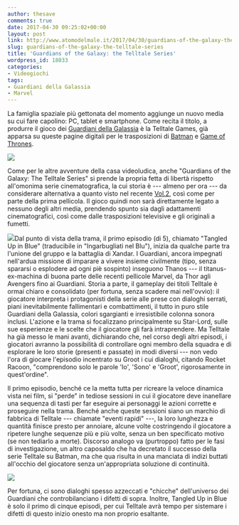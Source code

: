 ```yaml
---
author: thesave
comments: true
date: 2017-04-30 09:25:02+00:00
layout: post
link: http://www.atomodelmale.it/2017/04/30/guardians-of-the-galaxy-the-telltale-series/
slug: guardians-of-the-galaxy-the-telltale-series
title: 'Guardians of the Galaxy: the Telltale Series'
wordpress_id: 18033
categories:
- Videogiochi
tags:
- Guardiani della Galassia
- Marvel
---
```


La famiglia spaziale più gettonata del momento aggiunge un nuovo media su cui fare capolino: PC, tablet e smartphone. Come recita il titolo, a produrre il gioco dei [Guardiani della Galassia](http://www.atomodelmale.it/2014/10/26/i-guardiani-della-galassia/) è la Telltale Games, già apparsa su queste pagine digitali per le trasposizioni di [Batman](http://www.atomodelmale.it/2016/08/25/batman-the-telltale-series/) e [Game of Thrones](http://www.atomodelmale.it/2016/08/25/batman-the-telltale-series/).

![](http://www.atomodelmale.it/wp-content/uploads/2017/04/telltaleGotG_003.jpg)

Come per le altre avventure della casa videoludica, anche "Guardians of the Galaxy: The Telltale Series" si prende la propria fetta di libertà rispetto all'omonima serie cinematografica, la cui storia è --- almeno per ora --- da considerare alternativa a quanto visto nel recente [Vol.2](http://www.atomodelmale.it/2017/04/27/guardiani-della-galassia-vol-2/), così come per parte della prima pellicola. Il gioco quindi non sarà direttamente legato a nessuno degli altri media, prendendo spunto sia dagli adattamenti cinematografici, così come dalle trasposizioni televisive e gli originali a fumetti.

![](http://www.atomodelmale.it/wp-content/uploads/2017/04/telltaleGotG_000-200x300.jpg)Dal punto di vista della trama, il primo episodio (di 5), chiamato "Tangled Up in Blue" (traducibile in "Ingarbugliati nel Blu"), inizia da qualche parte tra l'unione del gruppo e la battaglia di Xandar. I Guardiani, ancora impegnati nell'ardua missione di imparare a vivere insieme civilmente (tipo, senza spararsi o esplodere ad ogni piè sospinto) inseguono Thanos --- il titanus-ex-machina di buona parte delle recenti pellicole Marvel, da Thor agli Avengers fino ai Guardiani. Storia a parte, il gameplay dei titoli Telltale è ormai chiaro e consolidato (per fortuna, senza scadere mai nell'ovvio): il giocatore interpreta i protagonisti della serie alle prese con dialoghi serrati, piani inevitabilmente fallimentari e combattimenti, il tutto in puro stile Guardiani della Galassia, colori sgargianti e irresistibile colonna sonora inclusi. L'azione e la trama si focalizzano principalmente su Star-Lord, sulle sue esperienze e le scelte che il giocatore gli farà intraprendere. Ma Telltale ha già messo le mani avanti, dichiarando che, nel corso degli altri episodi, i giocatori avranno la possibilità di controllare ogni membro della squadra e di esplorare le loro storie (presenti e passate) in modi diversi --- non vedo l'ora di giocare l'episodio incentrato su Groot i cui dialoghi, citando Rocket Racoon, "comprendono solo le parole 'Io', 'Sono' e 'Groot', rigorosamente in quest'ordine".



Il primo episodio, benché ce la metta tutta per ricreare la veloce dinamica vista nei film, si "perde" in tediose sessioni in cui il giocatore deve inanellare una sequenza di tasti per far eseguire ai personaggi le azioni corrette e proseguire nella trama. Benché anche queste sessioni siano un marchio di fabbrica di Telltale --- chiamate "eventi rapidi" ---, la loro lunghezza e quantità finisce presto per annoiare, alcune volte costringendo il giocatore a ripetere lunghe sequenze più e più volte, senza un ben specificato motivo (se non tediarlo a morte). Discorso analogo va (purtroppo) fatto per le fasi di investigazione, un altro caposaldo che ha decretato il successo della serie Telltale su Batman, ma che qua risulta in una manciata di indizi buttati all'occhio del giocatore senza un'appropriata soluzione di continuità.

![](http://www.atomodelmale.it/wp-content/uploads/2017/04/telltaleGotG_001.jpg)

Per fortuna, ci sono dialoghi spesso azzeccati e "chicche" dell'universo dei Guardiani che controbilanciano i difetti di sopra. Inoltre, Tangled Up in Blue è solo il primo di cinque episodi, per cui Telltale avrà tempo per sistemare i difetti di questo inizio onesto ma non proprio esaltante.
